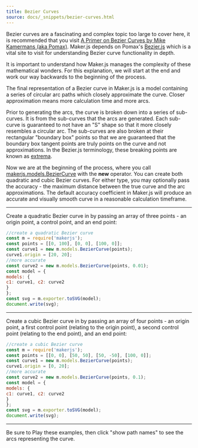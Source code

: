 ```yaml
---
title: Bezier Curves
source: docs/_snippets/bezier-curves.html
---
```


Bezier curves are a fascinating and complex topic too large to cover here, it is recommended that you visit [A Primer on Bezier Curves by Mike Kamermans (aka Pomax)](//pomax.github.io/bezierinfo/index.md).
Maker.js depends on Pomax's [Bezier.js](//pomax.github.io/bezierjs/index.md) which is a vital site to visit for understanding Bezier curve functionality in depth.

It is important to understand how Maker.js manages the complexity of these mathematical wonders. For this explanation, we will start at the end and work our way backwards to the beginning of the process.

The final representation of a Bezier curve in Maker.js is a model containing a series of circular arc paths which closely approximate the curve.
Closer approximation means more calculation time and more arcs.

Prior to generating the arcs, the curve is broken down into a series of sub-curves. It is from the sub-curves that the arcs are generated. Each sub-curve is guaranteed to not have an "S" shape so that it more closely resembles a circular arc.
The sub-curves are also broken at their rectangular "boundary box" points so that we are guaranteed that the boundary box tangent points are truly points on the curve and not approximations.
In the Bezier.js terminology, these breaking points are known as [extrema](//pomax.github.io/bezierjs/index.md#extrema).

Now we are at the beginning of the process, where you call [makerjs.models.BezierCurve](/docs/api/classes/makerjs.models.beziercurve.md#content) with the **new** operator.
You can create both quadratic and cubic Bezier curves. For either type, you may optionally pass the accuracy - the maximum distance between the true curve and the arc approximations.
The default accuracy coefficient in Maker.js will produce an accurate and visually smooth curve in a reasonable calculation timeframe.

---

Create a quadratic Bezier curve in by passing an array of three points - an origin point, a control point, and an end point:

```javascript
//create a quadratic Bezier curve
const m = require('makerjs');
const points = [[0, 100], [0, 0], [100, 0]];
const curve1 = new m.models.BezierCurve(points);
curve1.origin = [20, 20];
//more accurate
const curve2 = new m.models.BezierCurve(points, 0.01);
const model = {
models: {
c1: curve1, c2: curve2
}
};
const svg = m.exporter.toSVG(model);
document.write(svg);
```


---

Create a cubic Bezier curve in by passing an array of four points - an origin point, a first control point (relating to the origin point), a second control point (relating to the end point), and an end point:

```javascript
//create a cubic Bezier curve
const m = require('makerjs');
const points = [[0, 0], [50, 50], [50, -50], [100, 0]];
const curve1 = new m.models.BezierCurve(points);
curve1.origin = [0, 20];
//more accurate
const curve2 = new m.models.BezierCurve(points, 0.1);
const model = {
models: {
c1: curve1, c2: curve2
}
};
const svg = m.exporter.toSVG(model);
document.write(svg);
```


---

Be sure to Play these examples, then click "show path names" to see the arcs representing the curve.
